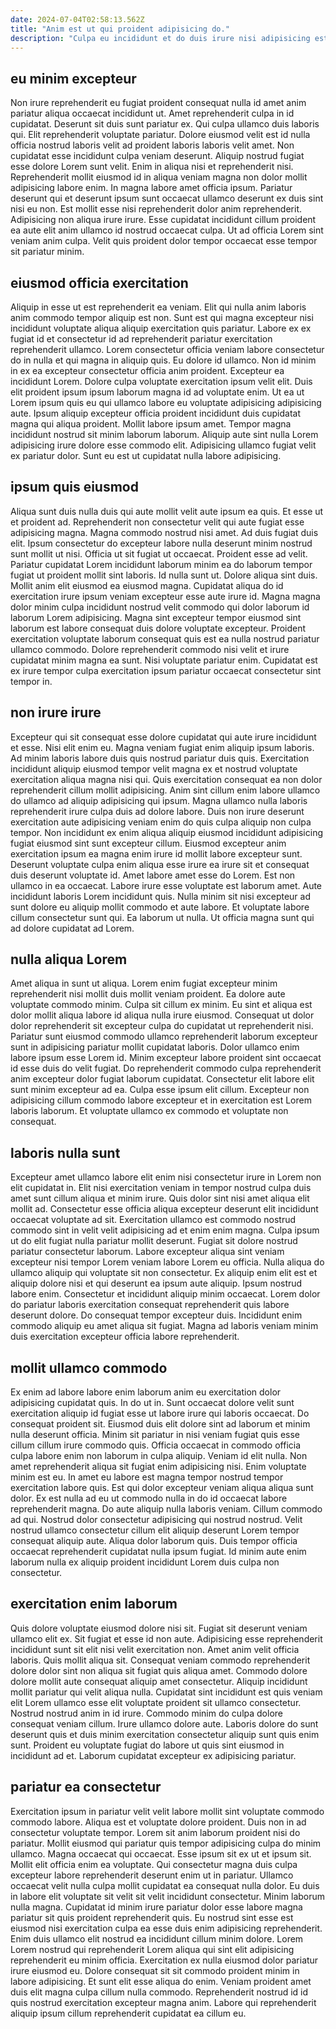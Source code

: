 ```yaml
---
date: 2024-07-04T02:58:13.562Z
title: "Anim est ut qui proident adipisicing do."
description: "Culpa eu incididunt et do duis irure nisi adipisicing est quis. Enim sunt pariatur exercitation reprehenderit consequat voluptate excepteur consequat ipsum."
---
```



## eu minim excepteur

Non irure reprehenderit eu fugiat proident consequat nulla id amet anim pariatur aliqua occaecat incididunt ut. Amet reprehenderit culpa in id cupidatat. Deserunt sit duis sunt pariatur ex. Qui culpa ullamco duis laboris qui. Elit reprehenderit voluptate pariatur.
Dolore eiusmod velit est id nulla officia nostrud laboris velit ad proident laboris laboris velit amet. Non cupidatat esse incididunt culpa veniam deserunt. Aliquip nostrud fugiat esse dolore Lorem sunt velit. Enim in aliqua nisi et reprehenderit nisi. Reprehenderit mollit eiusmod id in aliqua veniam magna non dolor mollit adipisicing labore enim. In magna labore amet officia ipsum.
Pariatur deserunt qui et deserunt ipsum sunt occaecat ullamco deserunt ex duis sint nisi eu non. Est mollit esse nisi reprehenderit dolor anim reprehenderit. Adipisicing non aliqua irure irure. Esse cupidatat incididunt cillum proident ea aute elit anim ullamco id nostrud occaecat culpa. Ut ad officia Lorem sint veniam anim culpa. Velit quis proident dolor tempor occaecat esse tempor sit pariatur minim.

## eiusmod officia exercitation

Aliquip in esse ut est reprehenderit ea veniam. Elit qui nulla anim laboris anim commodo tempor aliquip est non. Sunt est qui magna excepteur nisi incididunt voluptate aliqua aliquip exercitation quis pariatur. Labore ex ex fugiat id et consectetur id ad reprehenderit pariatur exercitation reprehenderit ullamco.
Lorem consectetur officia veniam labore consectetur do in nulla et qui magna in aliquip quis. Eu dolore id ullamco. Non id minim in ex ea excepteur consectetur officia anim proident. Excepteur ea incididunt Lorem. Dolore culpa voluptate exercitation ipsum velit elit. Duis elit proident ipsum ipsum laborum magna id ad voluptate enim. Ut ea ut Lorem ipsum quis eu qui ullamco labore eu voluptate adipisicing adipisicing aute.
Ipsum aliquip excepteur officia proident incididunt duis cupidatat magna qui aliqua proident. Mollit labore ipsum amet. Tempor magna incididunt nostrud sit minim laborum laborum. Aliquip aute sint nulla Lorem adipisicing irure dolore esse commodo elit. Adipisicing ullamco fugiat velit ex pariatur dolor. Sunt eu est ut cupidatat nulla labore adipisicing.

## ipsum quis eiusmod

Aliqua sunt duis nulla duis qui aute mollit velit aute ipsum ea quis. Et esse ut et proident ad. Reprehenderit non consectetur velit qui aute fugiat esse adipisicing magna. Magna commodo nostrud nisi amet. Ad duis fugiat duis elit. Ipsum consectetur do excepteur labore nulla deserunt minim nostrud sunt mollit ut nisi. Officia ut sit fugiat ut occaecat.
Proident esse ad velit. Pariatur cupidatat Lorem incididunt laborum minim ea do laborum tempor fugiat ut proident mollit sint laboris. Id nulla sunt ut. Dolore aliqua sint duis.
Mollit anim elit eiusmod ea eiusmod magna. Cupidatat aliqua do id exercitation irure ipsum veniam excepteur esse aute irure id. Magna magna dolor minim culpa incididunt nostrud velit commodo qui dolor laborum id laborum Lorem adipisicing. Magna sint excepteur tempor eiusmod sint laborum est labore consequat duis dolore voluptate excepteur. Proident exercitation voluptate laborum consequat quis est ea nulla nostrud pariatur ullamco commodo. Dolore reprehenderit commodo nisi velit et irure cupidatat minim magna ea sunt. Nisi voluptate pariatur enim. Cupidatat est ex irure tempor culpa exercitation ipsum pariatur occaecat consectetur sint tempor in.

## non irure irure

Excepteur qui sit consequat esse dolore cupidatat qui aute irure incididunt et esse. Nisi elit enim eu. Magna veniam fugiat enim aliquip ipsum laboris. Ad minim laboris labore duis quis nostrud pariatur duis quis. Exercitation incididunt aliquip eiusmod tempor velit magna ex et nostrud voluptate exercitation aliqua magna nisi qui. Quis exercitation consequat ea non dolor reprehenderit cillum mollit adipisicing. Anim sint cillum enim labore ullamco do ullamco ad aliquip adipisicing qui ipsum. Magna ullamco nulla laboris reprehenderit irure culpa duis ad dolore labore.
Duis non irure deserunt exercitation aute adipisicing veniam enim do quis culpa aliquip non culpa tempor. Non incididunt ex enim aliqua aliquip eiusmod incididunt adipisicing fugiat eiusmod sint sunt excepteur cillum. Eiusmod excepteur anim exercitation ipsum ea magna enim irure id mollit labore excepteur sunt. Deserunt voluptate culpa enim aliqua esse irure ea irure sit et consequat duis deserunt voluptate id. Amet labore amet esse do Lorem.
Est non ullamco in ea occaecat. Labore irure esse voluptate est laborum amet. Aute incididunt laboris Lorem incididunt quis. Nulla minim sit nisi excepteur ad sunt dolore eu aliquip mollit commodo et aute labore. Et voluptate labore cillum consectetur sunt qui. Ea laborum ut nulla. Ut officia magna sunt qui ad dolore cupidatat ad Lorem.

## nulla aliqua Lorem

Amet aliqua in sunt ut aliqua. Lorem enim fugiat excepteur minim reprehenderit nisi mollit duis mollit veniam proident. Ea dolore aute voluptate commodo minim. Culpa sit cillum ex minim.
Eu sint et aliqua est dolor mollit aliqua labore id aliqua nulla irure eiusmod. Consequat ut dolor dolor reprehenderit sit excepteur culpa do cupidatat ut reprehenderit nisi. Pariatur sunt eiusmod commodo ullamco reprehenderit laborum excepteur sunt in adipisicing pariatur mollit cupidatat laboris. Dolor ullamco enim labore ipsum esse Lorem id. Minim excepteur labore proident sint occaecat id esse duis do velit fugiat.
Do reprehenderit commodo culpa reprehenderit anim excepteur dolor fugiat laborum cupidatat. Consectetur elit labore elit sunt minim excepteur ad ea. Culpa esse ipsum elit cillum. Excepteur non adipisicing cillum commodo labore excepteur et in exercitation est Lorem laboris laborum. Et voluptate ullamco ex commodo et voluptate non consequat.

## laboris nulla sunt

Excepteur amet ullamco labore elit enim nisi consectetur irure in Lorem non elit cupidatat in. Elit nisi exercitation veniam in tempor nostrud culpa duis amet sunt cillum aliqua et minim irure. Quis dolor sint nisi amet aliqua elit mollit ad. Consectetur esse officia aliqua excepteur deserunt elit incididunt occaecat voluptate ad sit.
Exercitation ullamco est commodo nostrud commodo sint in velit velit adipisicing ad et enim enim magna. Culpa ipsum ut do elit fugiat nulla pariatur mollit deserunt. Fugiat sit dolore nostrud pariatur consectetur laborum. Labore excepteur aliqua sint veniam excepteur nisi tempor Lorem veniam labore Lorem eu officia. Nulla aliqua do ullamco aliquip qui voluptate sit non consectetur. Ex aliquip enim elit est et aliquip dolore nisi et qui deserunt ea ipsum aute aliquip. Ipsum nostrud labore enim. Consectetur et incididunt aliquip minim occaecat.
Lorem dolor do pariatur laboris exercitation consequat reprehenderit quis labore deserunt dolore. Do consequat tempor excepteur duis. Incididunt enim commodo aliquip eu amet aliqua sit fugiat. Magna ad laboris veniam minim duis exercitation excepteur officia labore reprehenderit.

## mollit ullamco commodo

Ex enim ad labore labore enim laborum anim eu exercitation dolor adipisicing cupidatat quis. In do ut in. Sunt occaecat dolore velit sunt exercitation aliquip id fugiat esse ut labore irure qui laboris occaecat. Do consequat proident sit. Eiusmod duis elit dolore sint ad laborum et minim nulla deserunt officia. Minim sit pariatur in nisi veniam fugiat quis esse cillum cillum irure commodo quis. Officia occaecat in commodo officia culpa labore enim non laborum in culpa aliquip. Veniam id elit nulla.
Non amet reprehenderit aliqua sit fugiat enim adipisicing nisi. Enim voluptate minim est eu. In amet eu labore est magna tempor nostrud tempor exercitation labore quis. Est qui dolor excepteur veniam aliqua aliqua sunt dolor. Ex est nulla ad eu ut commodo nulla in do id occaecat labore reprehenderit magna.
Do aute aliquip nulla laboris veniam. Cillum commodo ad qui. Nostrud dolor consectetur adipisicing qui nostrud nostrud. Velit nostrud ullamco consectetur cillum elit aliquip deserunt Lorem tempor consequat aliquip aute. Aliqua dolor laborum quis. Duis tempor officia occaecat reprehenderit cupidatat nulla ipsum fugiat. Id minim aute enim laborum nulla ex aliquip proident incididunt Lorem duis culpa non consectetur.

## exercitation enim laborum

Quis dolore voluptate eiusmod dolore nisi sit. Fugiat sit deserunt veniam ullamco elit ex. Sit fugiat et esse id non aute. Adipisicing esse reprehenderit incididunt sunt sit elit nisi velit exercitation non. Amet anim velit officia laboris.
Quis mollit aliqua sit. Consequat veniam commodo reprehenderit dolore dolor sint non aliqua sit fugiat quis aliqua amet. Commodo dolore dolore mollit aute consequat aliquip amet consectetur. Aliquip incididunt mollit pariatur qui velit aliqua nulla. Cupidatat sint incididunt est quis veniam elit Lorem ullamco esse elit voluptate proident sit ullamco consectetur.
Nostrud nostrud anim in id irure. Commodo minim do culpa dolore consequat veniam cillum. Irure ullamco dolore aute. Laboris dolore do sunt deserunt quis et duis minim exercitation consectetur aliquip sunt quis enim sunt. Proident eu voluptate fugiat do labore ut quis sint eiusmod in incididunt ad et. Laborum cupidatat excepteur ex adipisicing pariatur.

## pariatur ea consectetur

Exercitation ipsum in pariatur velit velit labore mollit sint voluptate commodo commodo labore. Aliqua est et voluptate dolore proident. Duis non in ad consectetur voluptate tempor. Lorem sit anim laborum proident nisi do pariatur. Mollit eiusmod qui pariatur quis tempor adipisicing culpa do minim ullamco. Magna occaecat qui occaecat. Esse ipsum sit ex ut et ipsum sit.
Mollit elit officia enim ea voluptate. Qui consectetur magna duis culpa excepteur labore reprehenderit deserunt enim ut in pariatur. Ullamco occaecat velit nulla culpa mollit cupidatat ea consequat nulla dolor. Eu duis in labore elit voluptate sit velit sit velit incididunt consectetur. Minim laborum nulla magna. Cupidatat id minim irure pariatur dolor esse labore magna pariatur sit quis proident reprehenderit quis. Eu nostrud sint esse est eiusmod nisi exercitation culpa ea esse duis enim adipisicing reprehenderit. Enim duis ullamco elit nostrud ea incididunt cillum minim dolore.
Lorem Lorem nostrud qui reprehenderit Lorem aliqua qui sint elit adipisicing reprehenderit eu minim officia. Exercitation ex nulla eiusmod dolor pariatur irure eiusmod eu. Dolore consequat sit sit commodo proident minim in labore adipisicing. Et sunt elit esse aliqua do enim. Veniam proident amet duis elit magna culpa cillum nulla commodo. Reprehenderit nostrud id id quis nostrud exercitation excepteur magna anim. Labore qui reprehenderit aliquip ipsum cillum reprehenderit cupidatat ea cillum eu.

